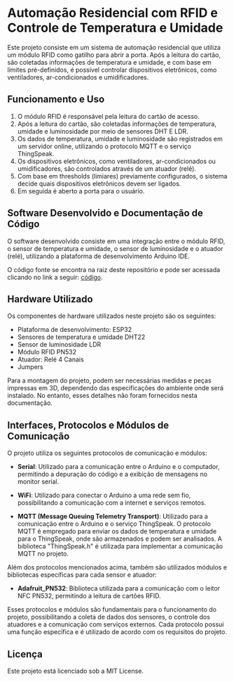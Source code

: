 # Automação Residencial com RFID e Controle de Temperatura e Umidade

Este projeto consiste em um sistema de automação residencial que utiliza um módulo RFID como gatilho para abrir a porta. Após a leitura do cartão, são coletadas informações de temperatura e umidade, e com base em limites pré-definidos, é possível controlar dispositivos eletrônicos, como ventiladores, ar-condicionados e umidificadores.

## Funcionamento e Uso

1. O módulo RFID é responsável pela leitura do cartão de acesso.
2. Após a leitura do cartão, são coletadas informações de temperatura, umidade e luminosidade por meio de sensores DHT E LDR.
3. Os dados de temperatura, umidade e luminosidade são registrados em um servidor online, utilizando o protocolo MQTT e o serviço ThingSpeak.
4. Os dispositivos eletrônicos, como ventiladores, ar-condicionados ou umidificadores, são controlados através de um atuador (relé).
5. Com base em thresholds (limiares) previamente configurados, o sistema decide quais dispositivos eletrônicos devem ser ligados.
6. Em seguida é aberto a porta para o usuário.

## Software Desenvolvido e Documentação de Código

O software desenvolvido consiste em uma integração entre o módulo RFID, o sensor de temperatura e umidade, o sensor de luminosidade e o atuador (relé), utilizando a plataforma de desenvolvimento Arduino IDE.

O código fonte se encontra na raiz deste repositório e pode ser acessada clicando no link a seguir: [código](AutomacaoRes.ino).

## Hardware Utilizado

Os componentes de hardware utilizados neste projeto são os seguintes:

- Plataforma de desenvolvimento: ESP32
- Sensores de temperatura e umidade DHT22
- Sensor de luminosidade LDR 
- Módulo RFID PN532
- Atuador: Relé 4 Canais
- Jumpers

Para a montagem do projeto, podem ser necessárias medidas e peças impressas em 3D, dependendo das especificações do ambiente onde será instalado. No entanto, esses detalhes não foram fornecidos nesta documentação.

## Interfaces, Protocolos e Módulos de Comunicação

O projeto utiliza os seguintes protocolos de comunicação e módulos:

- **Serial**: Utilizado para a comunicação entre o Arduino e o computador, permitindo a depuração do código e a exibição de mensagens no monitor serial.

- **WiFi**: Utilizado para conectar o Arduino a uma rede sem fio, possibilitando a comunicação com a internet e serviços remotos.

- **MQTT (Message Queuing Telemetry Transport)**: Utilizado para a comunicação entre o Arduino e o serviço ThingSpeak. O protocolo MQTT é empregado para enviar os dados de temperatura e umidade para o ThingSpeak, onde são armazenados e podem ser analisados. A biblioteca "ThingSpeak.h" é utilizada para implementar a comunicação MQTT no projeto.

Além dos protocolos mencionados acima, também são utilizados módulos e bibliotecas específicas para cada sensor e atuador:

- **Adafruit_PN532**: Biblioteca utilizada para a comunicação com o leitor NFC PN532, permitindo a leitura de cartões RFID.

Esses protocolos e módulos são fundamentais para o funcionamento do projeto, possibilitando a coleta de dados dos sensores, o controle dos atuadores e a comunicação com serviços externos. Cada protocolo possui uma função específica e é utilizado de acordo com os requisitos do projeto.

## Licença

Este projeto está licenciado sob a MIT License.
